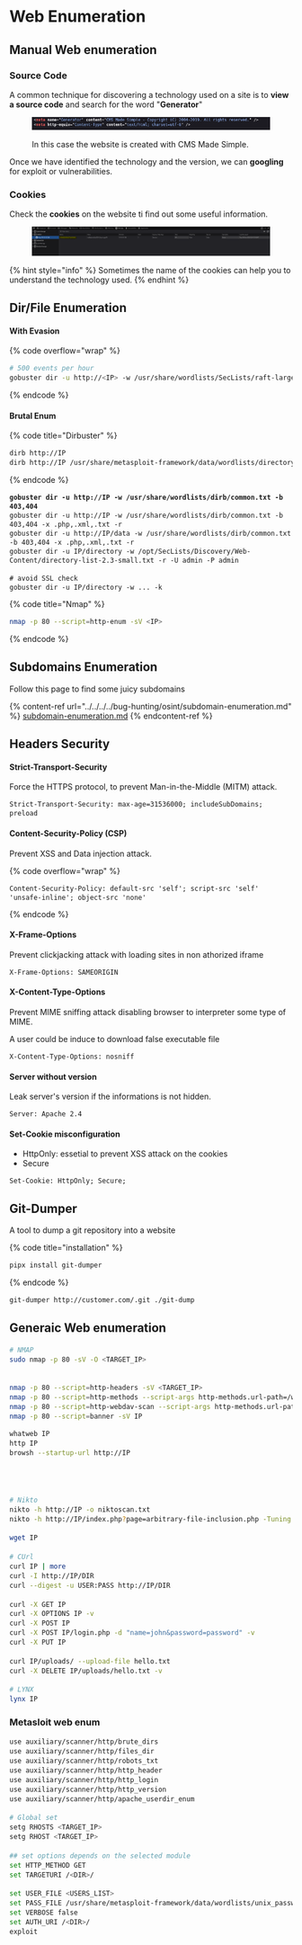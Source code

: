# Web Enumeration

## Manual Web enumeration

### Source Code

A common technique for discovering a technology used on a site is to **view a source code** and search for the word "**Generator**"

<figure><img src="../../../../.gitbook/assets/image (140).png" alt=""><figcaption><p>In this case the website is created with CMS Made Simple.</p></figcaption></figure>

Once we have identified the technology and the version, we can **googling** for exploit or vulnerabilities.

### Cookies

Check the **cookies** on the website ti find out some useful information.

<figure><img src="../../../../.gitbook/assets/image (141).png" alt=""><figcaption></figcaption></figure>

{% hint style="info" %}
Sometimes the name of the cookies can help you to understand the technology used.
{% endhint %}





## Dir/File Enumeration

#### With Evasion

{% code overflow="wrap" %}
```bash
# 500 events per hour
gobuster dir -u http://<IP> -w /usr/share/wordlists/SecLists/raft-large-files.txt -b 403,404 --delay 7000ms -t 1
```
{% endcode %}

#### Brutal Enum

{% code title="Dirbuster" %}
```bash
dirb http://IP
dirb http://IP /usr/share/metasploit-framework/data/wordlists/directory.txt
```
{% endcode %}

<pre class="language-bash" data-title="Gobuster"><code class="lang-bash"><strong>gobuster dir -u http://IP -w /usr/share/wordlists/dirb/common.txt -b 403,404
</strong>gobuster dir -u http://IP -w /usr/share/wordlists/dirb/common.txt -b 403,404 -x .php,.xml,.txt -r
gobuster dir -u http://IP/data -w /usr/share/wordlists/dirb/common.txt -b 403,404 -x .php,.xml,.txt -r
gobuster dir -u IP/directory -w /opt/SecLists/Discovery/Web-Content/directory-list-2.3-small.txt -r -U admin -P admin

# avoid SSL check
gobuster dir -u IP/directory -w ... -k
</code></pre>

{% code title="Nmap" %}
```bash
nmap -p 80 --script=http-enum -sV <IP>
```
{% endcode %}

## Subdomains Enumeration

Follow this page to find some juicy subdomains

{% content-ref url="../../../../bug-hunting/osint/subdomain-enumeration.md" %}
[subdomain-enumeration.md](../../../../bug-hunting/osint/subdomain-enumeration.md)
{% endcontent-ref %}

## Headers Security

#### Strict-Transport-Security

Force the HTTPS protocol, to prevent Man-in-the-Middle (MITM) attack.

```
Strict-Transport-Security: max-age=31536000; includeSubDomains; preload
```

#### Content-Security-Policy (CSP)

Prevent XSS and Data injection attack.&#x20;

{% code overflow="wrap" %}
```
Content-Security-Policy: default-src 'self'; script-src 'self' 'unsafe-inline'; object-src 'none'
```
{% endcode %}

#### X-Frame-Options

Prevent clickjacking attack with loading sites in non athorized iframe

```
X-Frame-Options: SAMEORIGIN
```

#### X-Content-Type-Options

Prevent MIME sniffing attack disabling browser to interpreter some type of MIME.

A user could be induce to download false executable file

```
X-Content-Type-Options: nosniff
```

#### Server without version

Leak server's version if the informations is not hidden.

```
Server: Apache 2.4
```

#### Set-Cookie misconfiguration

* HttpOnly: essetial to prevent XSS attack on the cookies
* Secure

```
Set-Cookie: HttpOnly; Secure;
```



## Git-Dumper

A tool to dump a git repository into a website

{% code title="installation" %}
```bash
pipx install git-dumper
```
{% endcode %}

```bash
git-dumper http://customer.com/.git ./git-dump
```



## Generaic Web enumeration

```bash
# NMAP
sudo nmap -p 80 -sV -O <TARGET_IP>


nmap -p 80 --script=http-headers -sV <TARGET_IP>
nmap -p 80 --script=http-methods --script-args http-methods.url-path=/webdav/ <TARGET_IP>
nmap -p 80 --script=http-webdav-scan --script-args http-methods.url-path=/webdav/ <TARGET_IP>
nmap -p 80 --script=banner -sV IP
```

```bash
whatweb IP
http IP
browsh --startup-url http://IP




# Nikto
nikto -h http://IP -o niktoscan.txt
nikto -h http://IP/index.php?page=arbitrary-file-inclusion.php -Tuning 5 -o nikto.html -Format htm

wget IP

# CUrl
curl IP | more
curl -I http://IP/DIR
curl --digest -u USER:PASS http://IP/DIR

curl -X GET IP
curl -X OPTIONS IP -v
curl -X POST IP
curl -X POST IP/login.php -d "name=john&password=password" -v
curl -X PUT IP

curl IP/uploads/ --upload-file hello.txt
curl -X DELETE IP/uploads/hello.txt -v

# LYNX
lynx IP
```

### Metasloit web enum

```bash
use auxiliary/scanner/http/brute_dirs
use auxiliary/scanner/http/files_dir
use auxiliary/scanner/http/robots_txt
use auxiliary/scanner/http/http_header
use auxiliary/scanner/http/http_login
use auxiliary/scanner/http/http_version
use auxiliary/scanner/http/apache_userdir_enum

# Global set
setg RHOSTS <TARGET_IP>
setg RHOST <TARGET_IP>

## set options depends on the selected module
set HTTP_METHOD GET
set TARGETURI /<DIR>/

set USER_FILE <USERS_LIST>
set PASS_FILE /usr/share/metasploit-framework/data/wordlists/unix_passwords.txt
set VERBOSE false
set AUTH_URI /<DIR>/
exploit
```

